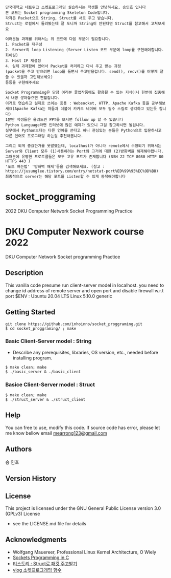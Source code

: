 ```
단국대학교 네트워크 소켓프로그래밍 실습하시는 학생들 안녕하세요, 송인호 입니다
본 코드는 Socket programming Skeleton Code입니다. 
각각은 Packet으로 String, Struct를 서로 주고 받습니다.
Struct는 로컬에서 돌려봤는데 잘 도니까 String이 안된다면 Struct를 참고해서 고쳐보세요

여러분들 과제를 위해서는 위 코드에 다음 부분이 필요합니다.
1. Packet을 재구성
2. Server의 loop Listening (Server Listen 코드 부분에 loop를 구현해야합니다. 화이팅)
3. Host IP 재설정
4. 실제 과제함에 있어서 Packet을 처리하고 다시 주고 받는 과정
(packet을 주고 받으려면 loop를 돌면서 주고받을겁니다. send(), recv()를 어떻게 잘 쓸 수 있을까 고민해보세요)
등등을 구현해주세요

Socket Programming은 당장 여러분 졸업작품에도 활용될 수 있는 지식이니 한번에 집중해서 내공 쌓아놓으면 편할겁니다.
이거로 연습하고 실제로 쓰이는 응용 : Websocket, HTTP, Apache Kafka 등을 공부해보세요(Apache Kafka는 하둡과 더불어 카카오 네이버 모두 필수 스킬로 생각하고 있는듯 합니다)
1분반 학생들은 올려드린 PPT를 보시면 follow up 할 수 있습니다
Python Language라면 인터넷에 많은 예제가 있으니 그걸 참고하시면 될겁니다. 
실무에서 Python보다는 다른 언어를 쓴다고 하니 관심있는 분들은 Python으로 입문하시고 다른 언어로 프로그래밍 하는걸 추천해봅니다.

그리고 되게 중요한거를 못말했는데, localhost가 아니라 remote에서 수행되기 위해서는
Server와 Client 모두 (1)사용하려는 Port와 그거에 대한 (2)방화벽을 해제해야합니다.
그때문에 유명한 프로토콜들은 모두 고유 포트가 존재합니다 (SSH 22 TCP 8080 HTTP 80 HTTPS 443 )
'포트 여는법' '방화벽 해제'등을 검색해보세요. (참고 : https://jusunglee.tistory.com/entry/netstat-port%ED%99%95%EC%9D%B8)
최종적으로 server는 해당 포트를 Listen할 수 있게 동작해야합니다
```


# socket_proggraming
2022 DKU Computer Network Socket Programming Practice

# DKU Computer Nexwork course 2022

DKU Computer Network Socket programming Practice
## Description
This vanilla code presume run client-server model in localhost.
you need to change id address of remote server and open port and disable firewall w.r.t port
$ENV : Ubuntu 20.04 LTS Linux 5.10.0 generic 

## Getting Started
```
git clone https://github.com/inhoinno/socket_proggraming.git
$ cd socket_proggraming/ ; make

```

### Basic Client-Server model : String

* Describe any prerequisites, libraries, OS version, etc., needed before installing program.
```
$ make clean; make
$ ./basic_server & ./basic_client
```

### Basice Client-Server model : Struct
```
$ make clean; make
$ ./struct_server & ./struct_client
```

## Help
  You can free to use, modify this code. 
  If source code has error, please let me know bellow email
  mearrong123@gmail.com 

## Authors
  송 인호
## Version History

## License

This project is licensed under the GNU General Public License version 3.0 (GPLv3) License 
- see the LICENSE.md file for details

## Acknowledgments
* Wolfgang Mauereer, Professional Linux Kernel Architecture, O Wiely
* [Sockets Programming in C](http://www.spec.gmu.edu/~pparis/classes/project_465/CSockets.pdf)
* [티스토리 : Struct로 패킷 주고받기](https://uju-tech.tistory.com/entry/C-Socket-%EC%86%8C%EC%BC%93-%ED%86%B5%EC%8B%A0%EC%9D%84-%EC%9D%B4%EC%9A%A9%ED%95%9C-%EA%B5%AC%EC%A1%B0%EC%B2%B4-%EC%A0%84%EC%86%A1)
* [vlog 소켓프로그래밍 함수](https://velog.io/@underlier12/C-15-소켓-프로그래밍-함수)
